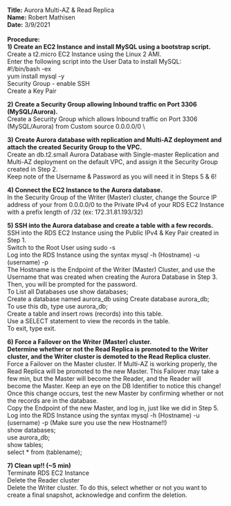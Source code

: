 **Title:** Aurora Multi-AZ & Read Replica\
**Name:** Robert Mathisen\
**Date:** 3/9/2021
\
\
**Procedure:** <br/>
**1) Create an EC2 Instance and install MySQL using a bootstrap script.** <br/>
Create a t2.micro EC2 Instance using the Linux 2 AMI. \
Enter the following script into the User Data to install MySQL: \
#!/bin/bash -ex \
yum install mysql -y \
Security Group - enable SSH \
Create a Key Pair

**2) Create a Security Group allowing Inbound traffic on Port 3306 (MySQL/Aurora).** <br/>
Create a Security Group which allows Inbound traffic on Port 3306 (MySQL/Aurora) from Custom source 0.0.0.0/0 \

**3) Create Aurora database with replication and Multi-AZ deployment and attach the created Security Group to the VPC.** <br/>
Create an db.t2.small Aurora Database with Single-master Replication and Multi-AZ deployment on the default VPC, and assign it the Security Group created in Step 2. \
Keep note of the Username & Password as you will need it in Steps 5 & 6! <br/>

**4) Connect the EC2 Instance to the Aurora database.** <br/>
In the Security Group of the Writer (Master) cluster, change the Source IP address of your from 0.0.0.0/0 to the Private IPv4 of your RDS EC2 Instance with a prefix length of /32 (ex: 172.31.81.193/32) <br/>

**5) SSH into the Aurora database and create a table with a few records.** <br/>
SSH into the RDS EC2 Instance using the Public IPv4 & Key Pair created in Step 1. \
Switch to the Root User using sudo -s \
Log into the RDS Instance using the syntax mysql -h (Hostname) -u (username) -p \
  The Hostname is the Endpoint of the Writer (Master) Cluster, and use the Username that was created when creating the Aurora Database in Step 3. Then, you will be prompted for the password. \
  To List all Databases use show databases; \
  Create a database named aurora_db using Create database aurora_db; \
  To use this db, type use aurora_db; \
  Create a table and insert rows (records) into this table. \
  Use a SELECT statement to view the records in the table. \
  To exit, type exit. <br/>
  
**6) Force a Failover on the Writer (Master) cluster. <br/>
Determine whether or not the Read Replica is promoted to the Writer cluster, and the Writer cluster is demoted to the Read Replica cluster.** <br/>
Force a Failover on the Master cluster. If Multi-AZ is working properly, the Read Replica will be promoted to the new Master. This Failover may take a few min, but the Master will become the Reader, and the Reader will become the Master. Keep an eye on the DB Identifier to notice this change! \
Once this change occurs, test the new Master by confirming whether or not the records are in the database. \
Copy the Endpoint of the new Master, and log in, just like we did in Step 5. \
Log into the RDS Instance using the syntax mysql -h (Hostname) -u (username) -p (Make sure you use the new Hostname!!) \
show databases; \
use aurora_db; \
show tables; \
select * from (tablename);
  
**7) Clean up!! (~5 min)** \
Terminate RDS EC2 Instance \
Delete the Reader cluster \
Delete the Writer cluster. To do this, select whether or not you want to create a final snapshot, acknowledge and confirm the deletion.
